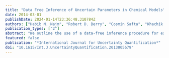 ```yaml
---
title: "Data Free Inference of Uncertain Parameters in Chemical Models"
date: 2014-03-01
publishDate: 2024-01-14T23:36:48.310784Z
authors: ["Habib N. Najm", "Robert D. Berry", "Cosmin Safta", "Khachik Sargsyan", "Bert Debusschere"]
publication_types: ["2"]
abstract: "We outline the use of a data-free inference procedure for estimation of uncertain model parameters for a chemical model of methane-air ignition. The method involves a nested pair of Markov chains, exploring both the data and parametric spaces, to discover a pooled joint posterior consistent with available information. We describe the highlights of the method, and detail its particular implementation in the system at hand. We examine the performance of the procedure, focusing on the robustness and convergence of the estimated joint parameter posterior with increasing number of data chain samples. We also comment on comparisons of this posterior with the missing reference posterior density."
featured: false
publication: "*International Journal for Uncertainty Quantification*"
doi: "10.1615/Int.J.UncertaintyQuantification.2013005679"
---
```


